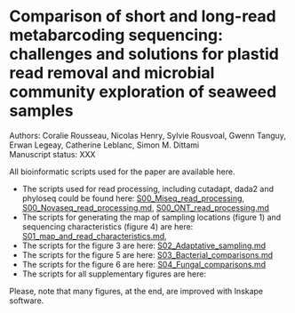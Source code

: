 # Comparison of short and long-read metabarcoding sequencing: challenges and solutions for plastid read removal and microbial community exploration of seaweed samples
Authors: Coralie Rousseau, Nicolas Henry, Sylvie Rousvoal, Gwenn Tanguy, Erwan Legeay, Catherine Leblanc, Simon M. Dittami  
Manuscript status: XXX

All bioinformatic scripts used for the paper are available here. 
- The scripts used for read processing, including cutadapt, dada2 and phyloseq could be found here: [S00_Miseq_read_processing](https://github.com/rssco/Illumina_ONT_comparisons/blob/main/S00_Miseq_read_processing.md), [S00_Novaseq_read_processing.md](https://github.com/rssco/Illumina_ONT_comparisons/blob/main/S00_Novaseq_read_processing.md), [S00_ONT_read_processing.md](https://github.com/rssco/Illumina_ONT_comparisons/blob/main/S00_ONT_read_processing.md)
- The scripts for generating the map of sampling locations (figure 1) and sequencing characteristics (figure 4) are here: [S01_map_and_read_characteristics.md](https://github.com/rssco/Illumina_ONT_comparisons/blob/main/S01_map_and_read_characteristics.md), 
- The scripts for the figure 3 are here: [S02_Adaptative_sampling.md](https://github.com/rssco/Illumina_ONT_comparisons/blob/main/S02_Adaptative_sampling.md)  
- The scripts for the figure 5 are here: [S03_Bacterial_comparisons.md](https://github.com/rssco/Illumina_ONT_comparisons/blob/main/S03_Bacterial_comparisons.md)
- The scripts for the figure 6 are here: [S04_Fungal_comparisons.md](https://github.com/rssco/Illumina_ONT_comparisons/blob/main/S04_Fungal_comparisons.md)
- The scripts for all supplementary figures are here: 

Please, note that many figures, at the end, are improved with Inskape software. 



